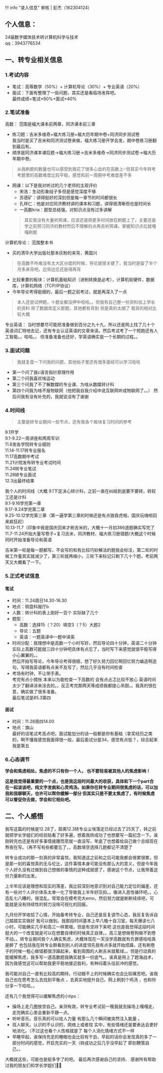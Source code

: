 !!! info "录入信息"
    审核 | 彭杰（162304124）

## 个人信息：
24届数字媒体技术转计算机科学与技术  
qq：3943776534 

## 一、转专业相关信息

### 1.考试内容
- 笔试：高等数学（50%）+ 计算机导论（30%）+ 专业英语（20%）
- 面试：下面有整理了一些问题，其实还是看临场发挥吧。  
最终成绩=笔试×60%+面试×40%

### 2.笔试准备
高数：
范围是福大课本前两章，同济课本前三章

- 练习题：吉米多维奇+福大练习册+福大历年期中卷+同济同步测试卷  
我当时是买了吉米和同济测试卷来做，福大练习册开学会发，期中卷练习册翻到最后有。  
- 顺序是同济课本课后题→福大练习册→吉米多维奇→同济同步测试卷→福大历年期中卷。  
> 从我刷题的数量也可以感受到我花了很多心血的在高数上💦但其实今年转考考题里的高数难度比较平稳，感觉和前一周期中考难度差不多

- 网课：以下是我对听过的几个老师的主观评价
    - 宋浩：生动形象段子多但是感觉深度不够
    - 苏德矿：讲得挺好的深刻但是每一章节的时间都很长
    - 孔祥仁：他是对应同济教材讲的课本和习题，讲得很清晰但也是时间长
    - 一高数kria：题型总结强，对知识点没有过多讲解  
    > 其实我没有大量听网课，应该还是把更多时间放在刷题上了，主要还是学之前预习同济的教材然后不理解的点再去听网课。掌握知识点后就嘎嘎刷题

计算机导论：
范围整本书
- 买的清华大学出版社那本灰粉的来背，黄国兴  
> 在高数不咋难没有太大区分度的时候，导论就很关键了，我当时是留了半个月多来背吧，边背边忘还是得再背

- 比较重要的板块：计算机基础知识（进制转换是必考），计算机软硬件，数据库，计算机网络（TCP/IP协议）
- 今年导论考得挺细的，最后一题之前考过，就是再深入了一点  
> 本人还尝试押题，十题全都没押中哈哈。。但我有自己整一份资料加上学长的资料 除了数据库定义那题，其他都有背到  但是真的太细了 我背的相对比较大概

专业英语：
当时想要尽可能把准备做到百分之九十九，所以还是网上找了几十个英语词汇特地去记，还有专业认证英语的文章来读。然后考试考了一个短跑还有人工智能。。哈哈。。
但准备准备也还好，学英语确实是一个长期的过程。。

### 3.面试问题
> 我就复盘一下问我的问题，其他帖子里还有很多面经可以学习哈哈

- 第一个问了我c语言指针原理作用
- 第二个问我喜欢啥运动
- 第三个问我了不了解数媒的专业课、为啥从数媒转计科
- 第四个问我为啥不报物联网（他把我自我介绍中说互联网听成物联网了。。）
然后问我有没有补充的，我就说没有了谢谢

### 4.时间线
> 主要是转专业期间一些节点，还有我各个板块复习时间的参考

9.1开学  
9.1-9.22一周讲座和两周军训  
11.8发各学院转专业细则  
11.14-11.17转专业报名  
11.17高数期中考试  
11.21计院发布转专业考试时间  
11.24转专业笔试  
11.28转专业面试  
12.3出最终结果  

我个人的时间线（大概
9.1下定决心转计科，之前一直在纠结到底要不要转，转软工还是计科  
9.1-9.16学完第一章  
9.17-9.24学完第二章  
9.25-10.12学完第三章（第一遍学第三章的时候还是有点狼吞虎咽，国庆玩嗨啦回来疯狂赶）  
10.13-11.7（印象中我是国庆回来才刷吉米的，大概十一月初386道题确实写完了  
11.7-11.24开始大量写卷子+复习吉米、同济教材、福大练习册错题/大概这个时候同时开始准备导论和英语  

吉米第一轮是每一题都写，不会写的和有比较巧妙解法的题我会标注，第二轮的时候工作量其实就减少了，第三轮就再缩小，三轮下来标记只剩下几十个题，考前两天又大概看了一下。

### 5.正式考试信息
#### 笔试
- 时间：11.24周日14.30-16.30  
- 地点：铜盘科报厅b  
- 人数：转计科的表上刚好一百个 实际缺了几个  
- 题型：  
    - 高数：选择15（？20）填空3（？5）大题2  
    - 导论：五题  
    - 英语：一题英译中一题中译英  
- 时间分配：我理想中是高数一个小时写好，然后导论四十分钟，英语二十分钟  
实际上高数可能就三四十分钟吧具体有点忘了，当时写下来感觉就很平稳写得小心翼翼的。。  
然后开始写导论，今年导论考得很细，想了好久努力回忆啊回忆努力编造啊造句，写得我英语都有点来不及写了，然后几乎没有时间检查
- 考场有时钟，不让带手表。  
考完有点小惆怅 本来以为能检查一下高数的 会有点忐忑比较不放心 英语时间太少了翻译涂来涂去的。。反正考完那两天等成绩我都提心吊胆。。我真的很在意，确实做了很多准备。  
最后笔试是85.3第四
#### 面试
- 时间：11.28周四14.00  
- 地点：旗山  
最好的话笔试考高点吧，面试能加分的话一般都是你有基础（拿奖经历之类的，啊不懂我感觉我面得很一般，最后面试分是34，感觉有点低？，综合起来我是第五

### 6.心态调节

**学会和焦虑相处，焦虑的不只有你一个人， 也不要轻易被其他人的焦虑影响！**

**这是我觉得最重要的一个点，也是我这段时间最大的收获，具体和下一个part合在一起谈谈吧，纯文字发疯和心灵鸡汤。如果你在转专业期间很焦虑的话，可以加我和我聊聊天，也许可以帮你缓解一部分 但其实只是不要太焦虑了，有时候焦虑可以督促你去做，学会和它相处吧。**

## 二、个人感悟

我写这篇的时候是12.28了，距离12.3转专业尘埃落定已经过去了25天了，转之前就把学长学姐们的经验贴看了好多遍，想着我转成功了也想要写一篇纪念一下。诶刚转完也还是有好多事情接踵而至就一直没写，年底了也想着给自己做个总结现在熬夜在写。（再不写有些都要忘了，，高数填空选择几题都记不清楚了

转专业成功的那一刻真的非常喜悦，我知道这之前和之后可能我都会很累很累，但是那一刻的喜悦真的无与伦比，这件事情本身可能没有那么大的意义，但是今年我个人好久没有过做到自己想做的事情的这种成就感了，感谢这个节点，让我带着这份力量新的出发。

上半年应该是理想和现实的落差，我比较深刻地意识到对自己能力定位的偏差，还有一些对个人评价体系太单一化了导致我上半年好压抑。。像进入恶性循环吧。。心态乱七八糟的，很混乱。常常会在模考完大emo，然后努力就是断断续续吧，可能就是没有持续性的努力没啥可视化的回报。

九月份开学收拾了心情，开始备考转专业，自己还是反复调节心态，我反复告诉自己踏踏实实做好 我可以做到。我那段时间基本上早八晚十自习室，每天爆读七八小时，可能确实几乎和高三一样累哦，但是有坚持下来吧 这也是我觉得这段时间挺大的一个改变就是可以在想要自律的时候真正自律。。高三是想做卷狗做不到卷不动。。转专业期间我个人确实焦虑，大概体现在一天没学高数就有负罪感哈哈真是醉了 也包括我在转专业群看到别人的进度领先我有点多就开始烦躁，还有刷卷子的时候一粗心做错都很浮躁起来，看到周围的人刷吉米就蕉绿。。但是行动真的能缓解焦虑，我多写一道高数题我确实就多一份底气。。诶真是用上了题海战术，因为我感觉这可以帮助我更平稳地接近胜利，有种闷着头往前冲的感觉。

我可能对自己一直有比较高的期待，行动跟不上的时候确实也会比较痛苦吧。诶我自己也在思考怎么去找到平衡点 ，去真实地提升自己。网上刷到个鸡汤 ，也和你分享一下哈哈。。

还有几个我觉得可以缓解焦虑的小tips：
- 操场上走几圈放空自己。亲测有效，转专业考试前一晚我就去操场上嘎嘎走，走完确实心里会重新平静一点。
- 听听音乐。音乐真的可以给人力量 有那么几个瞬间被突然注入能量 。
- 找人聊天。认识的不认识的，网络上或者现
实中，有些情绪还是要表达会更好地消化。（不过这也看个人性格就是了 每个人消化情绪方式不一样 
- 早睡早起，诶保持充足的睡眠也会比较有干劲，早起的话你会发现真的多了一部分时间的感觉，开启充实的一天（转成功之后几乎没早起了 即刻鞭策自己。。

大概就这些，可能也是挺多字了的吧。
最后再次感谢自己的坚持、
感谢所有帮助过我的朋友们和学长学姐们🫶🏻
